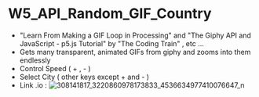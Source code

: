 # W5_API_Random_GIF_Country
- "Learn From Making a GIF Loop in Processing" and "The Giphy API and JavaScript - p5.js Tutorial" by "The Coding Train" , etc ...
- Gets many transparent, animated GIFs from giphy and zooms into them endlessly
- Control Speed ( + , - )
- Select City ( other keys except + and - )
- Link .io : 
![308141817_3220860978173833_4536634977410076647_n](https://user-images.githubusercontent.com/115915656/196021937-ec676057-bcf9-41da-9a74-e2db127f7260.png)
